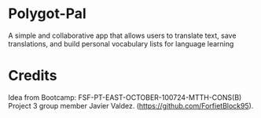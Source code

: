 # Polygot-Pal
A simple and collaborative app that allows users to translate text, save translations, and build personal vocabulary lists for language learning

# Credits
Idea from Bootcamp: FSF-PT-EAST-OCTOBER-100724-MTTH-CONS(B) Project 3 group member Javier Valdez. (https://github.com/ForfietBlock95).
